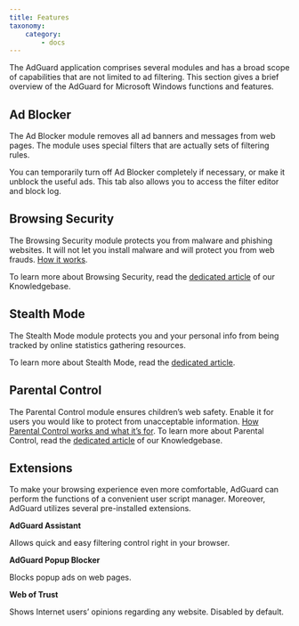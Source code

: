 ```yaml
---
title: Features
taxonomy:
    category:
        - docs
---
```


The AdGuard application comprises several modules and has a broad scope of capabilities that are not limited to ad filtering. This section gives a brief overview of the AdGuard for Microsoft Windows functions and features.

## Ad Blocker

The Ad Blocker module removes all ad banners and messages from web pages. The module uses special filters that are actually sets of filtering rules.

You can temporarily turn off Ad Blocker completely if necessary, or make it unblock the useful ads. This tab also allows you to access the filter editor and block log.

## Browsing Security
 
The Browsing Security module protects you from malware and phishing websites. It will not let you install malware and will protect you from web frauds. [How it works](https://adguard.com/en/how-malware-blocked.html).
 
To learn more about Browsing Security, read the [dedicated article](http://kb.adguard.com/en/windows/features/browsing-security) of our Knowledgebase.

## Stealth Mode

The Stealth Mode module protects you and your personal info from being tracked by online statistics gathering resources.

To learn more about Stealth Mode, read the [dedicated article](https://kb.adguard.com/en/general/stealth-mode).

## Parental Control

The Parental Control module ensures children’s web safety. Enable it for users you would like to protect from unacceptable information. [How Parental Control works and what it’s for](https://adguard.com/en/adguard-parental-control.html). To learn more about Parental Control, read the [dedicated article](http://testkb.adguard.com/en/windows/features/parental-control) of our Knowledgebase.

## Extensions
To make your browsing experience even more comfortable, AdGuard can perform the functions of a convenient user script manager. Moreover, AdGuard utilizes several pre-installed extensions.

**AdGuard Assistant**

Allows quick and easy filtering control right in your browser.

**AdGuard Popup Blocker**

Blocks popup ads on web pages.

**Web of Trust**

Shows Internet users’ opinions regarding any website. Disabled by default.
